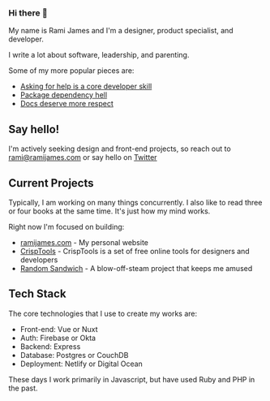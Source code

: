 ### Hi there 👋

My name is Rami James and I'm a designer, product specialist, and developer.

I write a lot about software, leadership, and parenting.

Some of my more popular pieces are:

- [Asking for help is a core developer skill](https://www.ramijames.com/thoughts/asking-for-help-is-a-core-skill)
- [Package dependency hell](https://www.ramijames.com/thoughts/package-dependency-hell)
- [Docs deserve more respect](https://www.ramijames.com/thoughts/docs-deserve-more-respect)

## Say hello!

I'm actively seeking design and front-end projects, so reach out to [rami@ramijames.com](mailto:rami@ramijames.com) or say hello on [Twitter](https://twitter.com/ramijames)

## Current Projects

Typically, I am working on many things concurrently. I also like to read three or four books at the same time. It's just how my mind works.

Right now I'm focused on building:

- [ramijames.com](https://www.ramijames.com/) - My personal website
- [CrispTools](https://crisptools.dev/) - CrispTools is a set of free online tools for designers and developers
- [Random Sandwich](https://random-sandwich.com/) - A blow-off-steam project that keeps me amused

## Tech Stack
The core technologies that I use to create my works are:

- Front-end: Vue or Nuxt
- Auth: Firebase or Okta
- Backend: Express
- Database: Postgres or CouchDB
- Deployment: Netlify or Digital Ocean

These days I work primarily in Javascript, but have used Ruby and PHP in the past.
